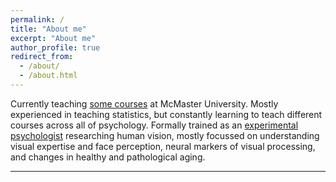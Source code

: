 ```yaml
---
permalink: /
title: "About me"
excerpt: "About me"
author_profile: true
redirect_from: 
  - /about/
  - /about.html
---
```


Currently teaching [some courses](https://hashemiscience.github.io/teaching) at McMaster University. Mostly experienced in teaching statistics, but constantly learning to teach different courses across all of psychology. Formally trained as an [experimental psychologist](https://hashemiscience.github.io/cv) researching human vision, mostly focussed on understanding visual expertise and face perception, neural markers of visual processing, and changes in healthy and pathological aging.

---
